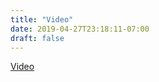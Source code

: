 ```yaml
---
title: "Video"
date: 2019-04-27T23:18:11-07:00
draft: false
---
```

[Video](https://youtu.be/TxUFy5annY4)
